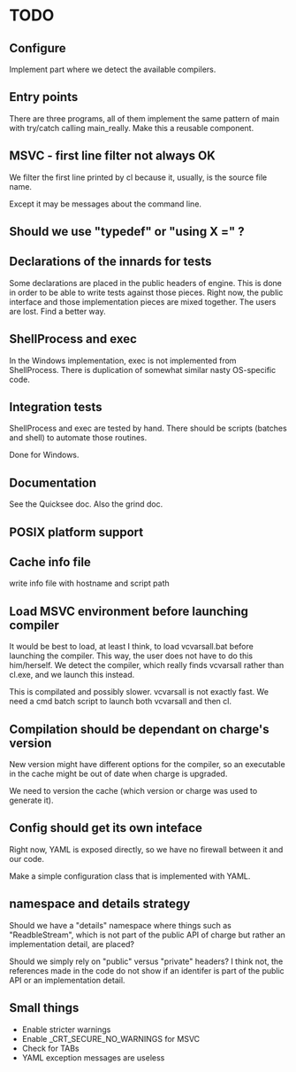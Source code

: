 # TODO

## Configure

Implement part where we detect the available compilers.


## Entry points

There are three programs, all of them implement the same pattern of main with try/catch calling main_really.  Make this a reusable component.


## MSVC - first line filter not always OK

We filter the first line printed by cl because it, usually, is the source file name.

Except it may be messages about the command line.


## Should we use "typedef" or "using X =" ?


## Declarations of the innards for tests

Some declarations are placed in the public headers of engine.  This is done in order to be able to write tests against those pieces.  Right now, the public interface and those implementation pieces are mixed together.  The users are lost.   Find a better way.


## ShellProcess and exec

In the Windows implementation, exec is not implemented from ShellProcess.  There is duplication of somewhat similar nasty OS-specific code.


## Integration tests

ShellProcess and exec are tested by hand.  There should be scripts (batches and shell) to automate those routines.

Done for Windows.


## Documentation

See the Quicksee doc.  Also the grind doc.


## POSIX platform support


## Cache info file

write info file with hostname and script path


## Load MSVC environment before launching compiler

It would be best to load, at least I think, to load vcvarsall.bat before
launching the compiler.  This way, the user does not have to do this
him/herself.  We detect the compiler, which really finds vcvarsall rather than
cl.exe, and we launch this instead.

This is compilated and possibly slower.  vcvarsall is not exactly fast.  We
need a cmd batch script to launch both vcvarsall and then cl.


## Compilation should be dependant on charge's version

New version might have different options for the compiler, so an executable in the
cache might be out of date when charge is upgraded.

We need to version the cache (which version or charge was used to generate it).


## Config should get its own inteface

Right now, YAML is exposed directly, so we have no firewall between it and our code.

Make a simple configuration class that is implemented with YAML.


## namespace and details strategy

Should we have a "details" namespace where things such as "ReadbleStream", which is not part of the public API of charge but rather an implementation detail, are placed?

Should we simply rely on "public" versus "private" headers?  I think not, the references made in the code do not show if an identifer is part of the public API or an implementation detail.


## Small things

- Enable stricter warnings
- Enable _CRT_SECURE_NO_WARNINGS for MSVC
- Check for TABs
- YAML exception messages are useless
